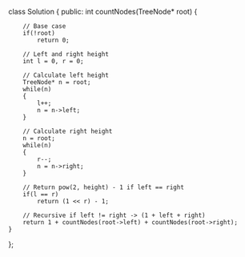 class Solution {
public:
    int countNodes(TreeNode* root) {
        
        // Base case
        if(!root)
            return 0;
        
        // Left and right height
        int l = 0, r = 0;
        
        // Calculate left height
        TreeNode* n = root;
        while(n)
        {
            l++;
            n = n->left;
        }
        
        // Calculate right height
        n = root;
        while(n)
        {
            r--;
            n = n->right;
        }
        
        // Return pow(2, height) - 1 if left == right
        if(l == r)
            return (1 << r) - 1;
        
        // Recursive if left != right -> (1 + left + right)
        return 1 + countNodes(root->left) + countNodes(root->right);
    }
};